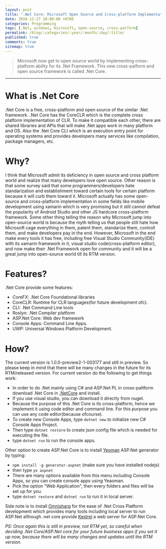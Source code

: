 ```yaml
---
layout: post
title: ".Net Core: Microsoft Open Source and Cross-platform Implementation of .Net Framework"
date: 2016-12-27 10:00:00 +0700
categories: Programming
tags: [.Net, windows, microsoft, open-source, cross-palform]
permalink: /blog/:categories/:year/:month/:day/:title/
published: true
comments: true
sitemap: true
---
```

>Microsoft now get to open source world by implementing cross-platform ability for its .Net Framework. This new cross-palform and open source framework is called .Net Core.
_____

# What is .Net Core
.Net Core is a free, cross-platform and open source of the similar .Net framework. .Net Core has the CoreCLR which is the complete cross platform implementation of CLR.
To make it compatible each other, there are shared libraries and APIs that will make .Net apps work in many platform and OS. Also the .Net Core CLI which is an execution entry point for operating systems
and provides developers many services like compilation, package managers, etc.

# Why?
I think that Microsoft admit its deficiency in open source and cross platform world and realize that many developers love open source. Other reason is that some survey said that some programmers/developers hate standarization and establishment toward certain tools for 
certain platform because it will curb them toward it. Microsoft actually has some open-source and cross-platform implementation in some fields like mobile development using xamarin which is very promising 
but it still cannot defeat the popularity of Android Studio and other JS hardcore cross-platform framework. Some other thing telling the reason why Microsoft jump into open-source world is because the myth
telling us that people still hate how Microsoft cage everything in them, patent them, standarize them, controll them, and make developers pay in the end. However, Microsoft in the end make every tools it has free,
including free Visual Studio Community(IDE) with its xamarin framework in it, visual studio code(cross-platform editor), and now make their .Net Framework open for community and it will be a great jump into open-source world till its RTM version.

# Features?
.Net Core provide some features:

- CoreFX: .Net Core Foundational libraries
- CoreCLR: Runtime for CLR languages(for future development ofc).
- CLI: .Net Command Line tools
- Roslyn: .Net Compiler platform
- ASP.Net Core: Web dev framework
- Console Apps: Command Line Apps.
- UWP: Universal Windows Platform Development.

# How?
The current version is 1.0.0-preview2-1-003177 and still in preview. So please keep in mind that there will be many changes in the future for its RTM/released version.
For current version do the following to get things work:

- In order to do .Net mainly using C# and ASP.Net PL in cross-paltform download .Net Core in [.NetCore](https://www.microsoft.com/net/core/platform) and install.
- If you use visual studio, you can download it directly from nuget.
- Because the purpose of this .Net Core is its cross-platform, hence we implement it using code editor and command line. For this purpose you can use any code editor(because ofcourse).
- To create new Console Apps, type `dotnet new` to initialize new C# Console Apps Project.
- Then type `dotnet restore` to create json config file which is needed for executing the file.
- type `dotnet run` to run the console apps.

Other option to create ASP.Net Core is to install [Yeoman](http://yeoman.io/) ASP.Net generator by typing:

- `npm install -g generator-aspnet` (make sure you have installed nodejs)     
- then type `yo aspnet`     
- There are many options available from this menu including Console Apps, so you can create console apps using Yeaoman.
- Pick the option "Web Application", then every folders and files will be set up for you.
- type `dotnet restore` and `dotnet run` to run it in local server.

Side note is to install [Omnisharp](http://www.omnisharp.net/) for the ease of .Net Cross Platform development which provides many tools including local server to run ASP.Net although .net core provide [Kestrel](https://github.com/aspnet/KestrelHttpServer) a web server for ASP.Net Core.


<i>PS: Once again this is still in preview, not RTM yet, so careful when deciding .Net Core/ASP.Net core for your future business apps if you set it up now, because there will be many changes and updates until the RTM version.</i>     

